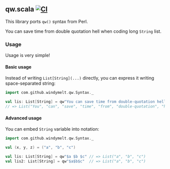 ## qw.scala [![CI](https://github.com/windymelt/qw.scala/actions/workflows/ci.yaml/badge.svg?branch=main)](https://github.com/windymelt/qw.scala/actions/workflows/ci.yaml)

This library ports `qw()` syntax from Perl.

You can save time from double quotation hell when coding long `String` list.

### Usage

Usage is very simple!

#### Basic usage

Instead of writing `List[String](...)` directly, you can express it writing space-separated string:

```scala
import com.github.windymelt.qw.Syntax._

val lis: List[String] = qw"You can save time from double-quotation hell"
// => List("You", "can", "save", "time", "from", "double-quotation", "hell")
```

#### Advanced usage

You can embed `String` variable into notation:

```scala
import com.github.windymelt.qw.Syntax._

val (x, y, z) = ("a", "b", "c")

val lis: List[String] = qw"$a $b $c" // => List("a", "b", "c")
val lis2: List[String] = qw"$a$b$c"  // => List("a", "b", "c")
```
